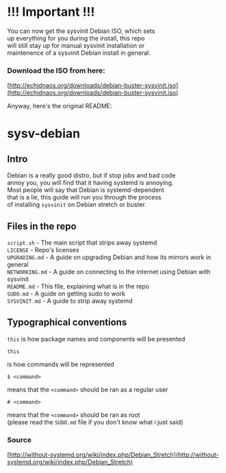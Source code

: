 # !!! Important !!!
You can now get the sysvinit Debian ISO, which sets  
up everything for you during the install, this repo  
will still stay up for manual sysvinit installation or  
maintenence of a sysvinit Debian install in general.

### Download the ISO from here: 
[http://echidnaos.org/downloads/debian-buster-sysvinit.iso](http://echidnaos.org/downloads/debian-buster-sysvinit.iso)  

Anyway, here's the original README:  

# sysv-debian

## Intro

Debian is a really good distro, but if stop jobs and bad code  
annoy you, you will find that it having systemd is annoying.  
Most people will say that Debian is systemd-dependent  
that is a lie, this guide will run you through the process  
of installing `sysvinit` on Debian stretch or buster.  

## Files in the repo
 
`script.sh` - The main script that strips away systemd  
`LICENSE` - Repo's licenses  
`UPGRADING.md` - A guide on upgrading Debian and how its mirrors work in general  
`NETWORKING.md` - A guide on connecting to the internet using Debian with sysvinit  
`README.md` - This file, explaining what is in the repo  
`SUDO.md` - A guide on getting sudo to work  
`SYSVINIT.md` - A guide to strip away systemd  

## Typographical conventions

`this` is how package names and components will be presented  
```
this
```
is how commands will be represented
```
$ <command>
```
means that the `<command>` should be ran as a regular user  
```
# <command>
```
means that the `<command>` should be ran as root  
(please read the `SUDO.md` file if you don't know what i just said)  

### Source
[http://without-systemd.org/wiki/index.php/Debian_Stretch](http://without-systemd.org/wiki/index.php/Debian_Stretch)

